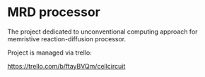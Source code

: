# MRD processor

The project dedicated to unconventional computing approach for memristive reaction-diffusion processor. 

Project is managed via trello:

https://trello.com/b/ftayBVQm/cellcircuit
